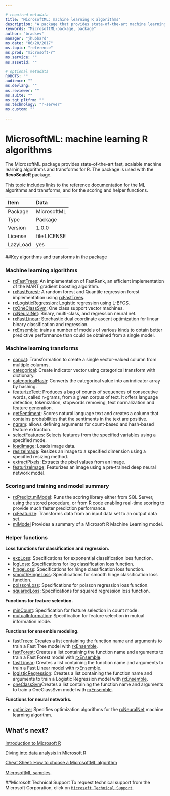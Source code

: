 ```yaml
--- 
 
# required metadata 
title: "MicrosoftML: machine learning R algorithms" 
description: "A package that provides state-of-the-art machine learning algorithms for R, developed  by Microsoft. It is used with the **RevoScaleR** package." 
keywords: "MicrosoftML-package, package" 
author: "bradsev" 
manager: "jhubbard" 
ms.date: "06/20/2017" 
ms.topic: "reference" 
ms.prod: "microsoft-r" 
ms.service: "" 
ms.assetid: "" 
 
# optional metadata 
ROBOTS: "" 
audience: "" 
ms.devlang: "" 
ms.reviewer: "" 
ms.suite: "" 
ms.tgt_pltfrm: "" 
ms.technology: "r-server" 
ms.custom: "" 
 
--- 
```

 
 
 
# MicrosoftML: machine learning R algorithms  
 
The MicrosoftML package provides state-of-the-art fast, scalable machine learning algorithms and transforms for R. The package is used with the **RevoScaleR** package.

This topic includes links to the reference documentation for the ML algorithms and transforms, and for the scoring and helper functions.

| Item | Data |
| :---| :--- |
|  Package  |  MicrosoftML |
|  Type  |  Package |
|  Version  |  1.0.0 |
|  License  |  file LICENSE |
|  LazyLoad  |  yes |


##Key algorithms and transforms in the package

<a name="ml-algorithms"></a>
### Machine learning algorithms

* [rxFastTrees](../../microsoftml/packagehelp/rxfasttrees.md): An implementation of FastRank, an efficient implementation  of the MART gradient boosting algorithm.  
* [rxFastForest](../../microsoftml/packagehelp/rxfastforest.md): A random forest and Quantile regression forest  implementation using [rxFastTrees](../../microsoftml/packagehelp/rxfasttrees.md).  
* [rxLogisticRegression](../../microsoftml/packagehelp/logisticregression.md): Logistic regression using L-BFGS.  
* [rxOneClassSvm](../../microsoftml/packagehelp/rxoneclasssvm.md): One class support vector machines.  
* [rxNeuralNet](../../microsoftml/packagehelp/rxneuralnet.md): Binary, multi-class, and regression neural net.  
* [rxFastLinear](../../microsoftml/packagehelp/rxfastlinear.md): Stochastic dual coordinate ascent optimization for linear binary classification and regression. 
* [rxEnsemble](../../microsoftml/packagehelp/rxensemble.md): trains a number of models of various kinds to obtain better predictive performance than could be obtained from a single model.


<a name="ml-transforms"></a>
### Machine learning transforms

* [concat](concat.md): Transformation to create a single vector-valued column from multiple columns.  
* [categorical](categorical.md): Create indicator vector using categorical transform with dictionary.  
* [categoricalHash](categoricalhash.md): Converts the categorical value into an indicator array by hashing. 
* [featurizeText](featurizetext.md): Produces a bag of counts of sequences of consecutive words, called n-grams, from a given corpus of text. It offers language detection, tokenization, stopwords removing, text normalization and feature generation.  
* [getSentiment](getsentiment.md): Scores natural language text and creates a column that contains probabilities that the sentiments in the text are positive.
* [ngram](ngram.md): allows defining arguments for count-based and hash-based feature extraction.
* [selectFeatures](../../microsoftml/packagehelp/selectfeatures.md): Selects features from the specified variables using a specified mode.
* [loadImage](loadimage.md): Loads image data.
* [resizeImage](../../microsoftml/packagehelp/resizeimage.md): Resizes an image to a specified dimension using a specified resizing method.
* [extractPixels](extractpixels.md): Extracts the pixel values from an image.
* [featurizeImage](featurizeimage.md): Featurizes an image using a pre-trained deep neural network model.


### Scoring and training and model summary

* [rxPredict.mlModel](../../microsoftml/packagehelp/rxpredict.md): Runs the scoring library either from SQL Server, using the stored procedure, or from R code enabling real-time scoring to provide much faster prediction performance.
* [rxFeaturize](../../microsoftml/packagehelp/rxfeaturize.md): Transforms data from an input data set to an output data set.
* [mlModel](../../microsoftml/packagehelp/mlmodel.md) Provides a summary of a Microsoft R Machine Learning model.


### Helper functions

**Loss functions for classification and regression.**

* [expLoss](loss.md): Specifications for exponential classification loss function.  
* [logLoss](loss.md): Specifications for log classification loss function.  
* [hingeLoss](loss.md): Specifications for hinge classification loss function.  
* [smoothHingeLoss](loss.md): Specifications for smooth hinge classification loss function.  
* [poissonLoss](loss.md): Specifications for poisson regression loss function.  
* [squaredLoss](loss.md): Specifications for squared regression loss function.      

**Functions for feature selection.**

* [minCount](../../microsoftml/packagehelp/mincount.md): Specification for feature selection in count mode. 
* [mutualInformation](../../microsoftml/packagehelp/mutualinformation.md): Specification for feature selection in mutual information mode. 

**Functions for ensemble modeling.**

* [fastTrees](../../microsoftml/packagehelp/fasttrees.md): Creates a list containing the function name and arguments to train a Fast Tree model with [rxEnsemble](../../microsoftml/packagehelp/rxensemble.md).
* [fastForest](../../microsoftml/packagehelp/rxfastforest.md): Creates a list containing the function name and arguments to train a Fast Forest model with [rxEnsemble](../../microsoftml/packagehelp/rxensemble.md).
* [fastLinear](../../microsoftml/packagehelp/fastlinear.md): Creates a list containing the function name and arguments to train a Fast Linear model with [rxEnsemble](../../microsoftml/packagehelp/rxensemble.md).
* [logisticRegression](../../microsoftml/packagehelp/logisticregression.md): Creates a list containing the function name and arguments to train a  Logistic Regression model with [rxEnsemble](../../microsoftml/packagehelp/rxensemble.md).
* [oneClassSvm](../../microsoftml/packagehelp/oneclasssvm.md)Creates a list containing the function name and arguments to train a OneClassSvm model with [rxEnsemble](../../microsoftml/packagehelp/rxensemble.md).
 
**Functions for neural networks.**
* [optimizer](optimizer.md) Specifies optimization algorithms for the [rxNeuralNet](../../microsoftml/packagehelp/rxneuralnet.md) machine learning algorithm.

 
## What's next?

[Introduction to Microsoft R](../../microsoft-r-getting-started.md)

[Diving into data analysis in Microsoft R](../../data-analysis-in-microsoft-r.md)

[Cheat Sheet: How to choose a MicrosoftML algorithm](../../r/how-to-choose-microsoftml-algorithms-cheatsheet.md)

[MicrosoftML samples](../../microsoftml-quickstarts.md).


##Microsoft Technical Support
To request technical support from the Microsoft Corporation, click on [`Microsoft Technical Support`](https://go.microsoft.com/fwlink/?LinkID=698556&clcid=0x409).
 
 
 
 
 
 
 
 
 
 
 
 
 
 
 
 
 
 
 
 
